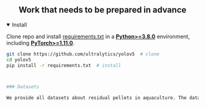 
## <div align="center">Work that needs to be prepared in advance</div>

<details open>
<summary>Install</summary>

Clone repo and install [requirements.txt](https://github.com/ultralytics/yolov5/blob/master/requirements.txt) in a
[**Python>=3.8.0**](https://www.python.org/) environment, including
[**PyTorch>=1.11.0**](https://pytorch.org/get-started/locally/).

```bash
git clone https://github.com/ultralytics/yolov5  # clone
cd yolov5
pip install -r requirements.txt  # install
```

```bash


### Datasets 

We provide all datasets about residual pellets in aquaculture. The datasets can be download from: **https://1drv.ms/f/s!AvvmokbvtAL_gSaT-gGoYfAR2T2O?e=io9fxp**.

